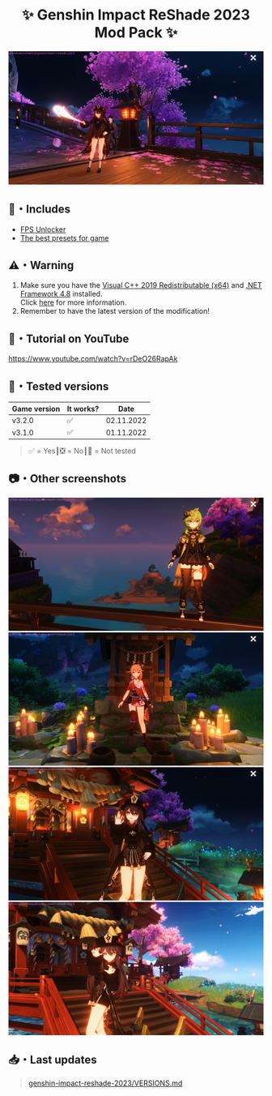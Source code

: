 <div align="center">
    <h1>✨ Genshin Impact ReShade 2023 Mod Pack ✨</h1>
</div>

<a href="https://raw.githubusercontent.com/sefinek24/genshin-impact-reshade-2023/main/Screenshots/for-readme/1.png" title="See preview">
    <img src="Screenshots/main/1.png" alt="Screenshot number 1">
</a>

## 📂・Includes
- [FPS Unlocker](https://github.com/34736384/genshin-fps-unlock)
- [The best presets for game](Data/Reshade/Preset/Default-Preset_by_Sefinek.ini)

## ⚠️・Warning
1. Make sure you have the [Visual C++ 2019 Redistributable (x64)](https://aka.ms/vs/16/release/vc_redist.x64.exe) and [.NET Framework 4.8](https://dotnet.microsoft.com/en-us/download/dotnet-framework/net48) installed.  
Click [here](https://github.com/34736384/genshin-fps-unlock#usage) for more information.
2. Remember to have the latest version of the modification!

## 🎥・Tutorial on YouTube
https://www.youtube.com/watch?v=rDeO26RapAk

## 📝・Tested versions
| Game version | It works? | Date       |
|--------------|-----------|------------|
| v3.2.0       | ✅         | 02.11.2022 |
| v3.1.0       | ✅         | 01.11.2022 |
> ✅ = Yes┃❎ = No┃🤔 = Not tested

## 📷・Other screenshots
<a href="https://raw.githubusercontent.com/sefinek24/genshin-impact-reshade-2023/main/Screenshots/for-readme/2.png" title="See preview">
    <img src="Screenshots/main/2.png" alt="Screenshot number 2">
</a>
<a href="https://raw.githubusercontent.com/sefinek24/genshin-impact-reshade-2023/main/Screenshots/for-readme/3.png" title="See preview">
    <img src="Screenshots/main/3.png" alt="Screenshot number 3">
</a>
<a href="https://raw.githubusercontent.com/sefinek24/genshin-impact-reshade-2023/main/Screenshots/for-readme/4.png" title="See preview">
    <img src="Screenshots/main/4.png" alt="Screenshot number 4">
</a>
<a href="https://raw.githubusercontent.com/sefinek24/genshin-impact-reshade-2023/main/Screenshots/for-readme/5.png" title="See preview">
    <img src="Screenshots/main/5.png" alt="Screenshot number 5">
</a>

## 📥・Last updates
> [genshin-impact-reshade-2023/VERSIONS.md](VERSIONS.md)
